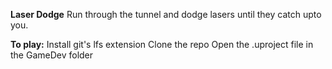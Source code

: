 **Laser Dodge**
Run through the tunnel and dodge lasers until they catch upto you.

**To play:** 
Install git's lfs extension
Clone the repo
Open the .uproject file in the GameDev folder
